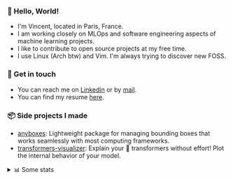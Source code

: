 ### 👋 Hello, World!

- I'm Vincent, located in Paris, France.
- I am working closely on MLOps and software engineering aspects of machine learning projects.
- I like to contribute to open source projects at my free time.
- I use Linux (Arch btw) and Vim. I'm always trying to discover new FOSS.

### 🔗 Get in touch

- You can reach me on [Linkedin](https://www.linkedin.com/in/vincent-duchauffour-3a9641155/) or by [mail](mailto:vincent.duchauffour@proton.me).
- You can find my resume [here](https://raw.githubusercontent.com/VDuchauffour/resume/main/resume.pdf).

### 📦 Side projects I made

- [anyboxes](https://github.com/VDuchauffour/anyboxes): Lightweight package for managing bounding boxes that works seamlessly with most computing frameworks.
- [transformers-visualizer](https://github.com/VDuchauffour/transformers-visualizer): Explain your 🤗 transformers without effort! Plot the internal behavior of your model. 

<details><summary>📊 Some stats</summary>  
  
<p align="center">
  <img alt="VDuchauffour's github stats" src="https://github-readme-stats.vercel.app/api?username=VDuchauffour&include_all_commits=true&show_icons=true&theme=react"/>
  <br />
  <img alt="VDuchauffour's streak stats" src="https://streak-stats.demolab.com?user=VDuchauffour&theme=react"/>
  <br />
  <img alt="VDuchauffour's language stats" src="https://github-readme-stats.vercel.app/api/top-langs/?username=VDuchauffour&count_private=true&include_all_commits=true&show_icons=true&layout=compact&theme=react"/>
  <!--   <br />
  <img alt="VDuchauffour's Wakatime stats" src="https://github-readme-stats.vercel.app/api/wakatime?username=VDuchauffour&theme=react"/> -->
</p>

#### 🧭 Wakatime stats
<!--START_SECTION:waka-->
![Code Time](http://img.shields.io/badge/Code%20Time-2%2C004%20hrs%203%20mins-blue)

![Lines of code](https://img.shields.io/badge/From%20Hello%20World%20I%27ve%20Written-4.8%20million%20lines%20of%20code-blue)

**🐱 My GitHub Data** 

> 📦 981.7 kB Used in GitHub's Storage 
 > 
> 🏆 710 Contributions in the Year 2024
 > 
> 🚫 Not Opted to Hire
 > 
> 📜 9 Public Repositories 
 > 
> 🔑 2 Private Repositories 
 > 
**I'm an Early 🐤** 

```text
🌞 Morning                476 commits         ██░░░░░░░░░░░░░░░░░░░░░░░   08.87 % 
🌆 Daytime                3030 commits        ██████████████░░░░░░░░░░░   56.46 % 
🌃 Evening                1467 commits        ███████░░░░░░░░░░░░░░░░░░   27.33 % 
🌙 Night                  394 commits         ██░░░░░░░░░░░░░░░░░░░░░░░   07.34 % 
```
📅 **I'm Most Productive on Monday** 

```text
Monday                   1126 commits        █████░░░░░░░░░░░░░░░░░░░░   20.98 % 
Tuesday                  1013 commits        █████░░░░░░░░░░░░░░░░░░░░   18.87 % 
Wednesday                930 commits         ████░░░░░░░░░░░░░░░░░░░░░   17.33 % 
Thursday                 1062 commits        █████░░░░░░░░░░░░░░░░░░░░   19.79 % 
Friday                   838 commits         ████░░░░░░░░░░░░░░░░░░░░░   15.61 % 
Saturday                 103 commits         ░░░░░░░░░░░░░░░░░░░░░░░░░   01.92 % 
Sunday                   295 commits         █░░░░░░░░░░░░░░░░░░░░░░░░   05.50 % 
```


📊 **This Week I Spent My Time On** 

```text
💬 Programming Languages: 
Python                   6 hrs 42 mins       ███████████████░░░░░░░░░░   61.89 % 
YAML                     3 hrs 14 mins       ███████░░░░░░░░░░░░░░░░░░   29.87 % 
Bash                     18 mins             █░░░░░░░░░░░░░░░░░░░░░░░░   02.78 % 
TOML                     15 mins             █░░░░░░░░░░░░░░░░░░░░░░░░   02.33 % 
Other                    7 mins              ░░░░░░░░░░░░░░░░░░░░░░░░░   01.13 % 
```


 Last Updated on 12/07/2024 00:41:44 UTC
<!--END_SECTION:waka-->
</details>
